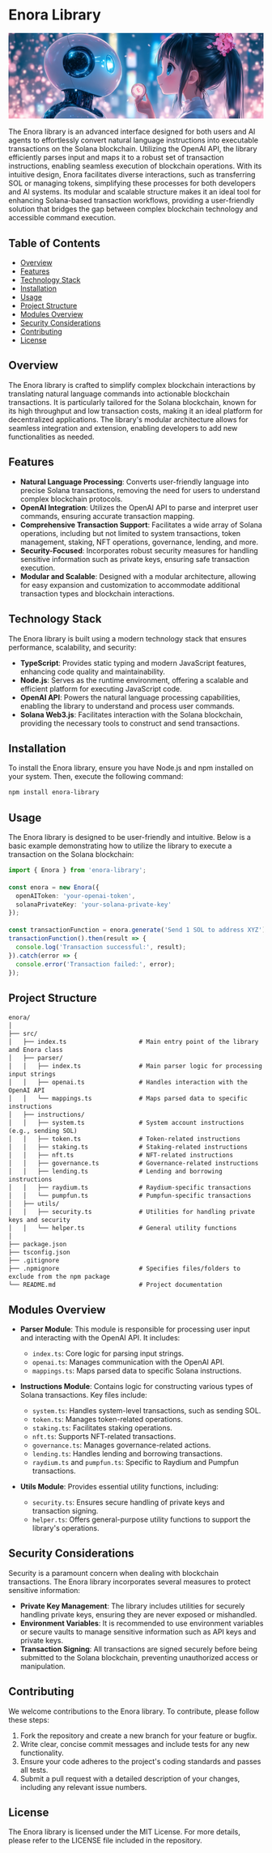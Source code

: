 # Enora Library

![Enora](img.jpg)

The Enora library is an advanced interface designed for both users and AI agents to effortlessly convert natural language instructions into executable transactions on the Solana blockchain. Utilizing the OpenAI API, the library efficiently parses input and maps it to a robust set of transaction instructions, enabling seamless execution of blockchain operations. With its intuitive design, Enora facilitates diverse interactions, such as transferring SOL or managing tokens, simplifying these processes for both developers and AI systems. Its modular and scalable structure makes it an ideal tool for enhancing Solana-based transaction workflows, providing a user-friendly solution that bridges the gap between complex blockchain technology and accessible command execution.

## Table of Contents

- [Overview](#overview)
- [Features](#features)
- [Technology Stack](#technology-stack)
- [Installation](#installation)
- [Usage](#usage)
- [Project Structure](#project-structure)
- [Modules Overview](#modules-overview)
- [Security Considerations](#security-considerations)
- [Contributing](#contributing)
- [License](#license)

## Overview

The Enora library is crafted to simplify complex blockchain interactions by translating natural language commands into actionable blockchain transactions. It is particularly tailored for the Solana blockchain, known for its high throughput and low transaction costs, making it an ideal platform for decentralized applications. The library's modular architecture allows for seamless integration and extension, enabling developers to add new functionalities as needed.

## Features

- **Natural Language Processing**: Converts user-friendly language into precise Solana transactions, removing the need for users to understand complex blockchain protocols.
- **OpenAI Integration**: Utilizes the OpenAI API to parse and interpret user commands, ensuring accurate transaction mapping.
- **Comprehensive Transaction Support**: Facilitates a wide array of Solana operations, including but not limited to system transactions, token management, staking, NFT operations, governance, lending, and more.
- **Security-Focused**: Incorporates robust security measures for handling sensitive information such as private keys, ensuring safe transaction execution.
- **Modular and Scalable**: Designed with a modular architecture, allowing for easy expansion and customization to accommodate additional transaction types and blockchain interactions.

## Technology Stack

The Enora library is built using a modern technology stack that ensures performance, scalability, and security:

- **TypeScript**: Provides static typing and modern JavaScript features, enhancing code quality and maintainability.
- **Node.js**: Serves as the runtime environment, offering a scalable and efficient platform for executing JavaScript code.
- **OpenAI API**: Powers the natural language processing capabilities, enabling the library to understand and process user commands.
- **Solana Web3.js**: Facilitates interaction with the Solana blockchain, providing the necessary tools to construct and send transactions.

## Installation

To install the Enora library, ensure you have Node.js and npm installed on your system. Then, execute the following command:

```bash
npm install enora-library
```

## Usage

The Enora library is designed to be user-friendly and intuitive. Below is a basic example demonstrating how to utilize the library to execute a transaction on the Solana blockchain:

```typescript
import { Enora } from 'enora-library';

const enora = new Enora({
  openAIToken: 'your-openai-token',
  solanaPrivateKey: 'your-solana-private-key'
});

const transactionFunction = enora.generate('Send 1 SOL to address XYZ');
transactionFunction().then(result => {
  console.log('Transaction successful:', result);
}).catch(error => {
  console.error('Transaction failed:', error);
});
```

## Project Structure

```
enora/
│
├── src/
│   ├── index.ts                    # Main entry point of the library and Enora class
│   ├── parser/
│   │   ├── index.ts                # Main parser logic for processing input strings
│   │   ├── openai.ts               # Handles interaction with the OpenAI API
│   │   └── mappings.ts             # Maps parsed data to specific instructions
│   ├── instructions/
│   │   ├── system.ts               # System account instructions (e.g., sending SOL)
│   │   ├── token.ts                # Token-related instructions
│   │   ├── staking.ts              # Staking-related instructions
│   │   ├── nft.ts                  # NFT-related instructions
│   │   ├── governance.ts           # Governance-related instructions
│   │   ├── lending.ts              # Lending and borrowing instructions
│   │   ├── raydium.ts              # Raydium-specific transactions
│   │   └── pumpfun.ts              # Pumpfun-specific transactions
│   ├── utils/
│   │   ├── security.ts             # Utilities for handling private keys and security
│   │   └── helper.ts               # General utility functions
│
├── package.json
├── tsconfig.json
├── .gitignore
├── .npmignore                      # Specifies files/folders to exclude from the npm package
└── README.md                       # Project documentation
```

## Modules Overview

- **Parser Module**: This module is responsible for processing user input and interacting with the OpenAI API. It includes:
  - `index.ts`: Core logic for parsing input strings.
  - `openai.ts`: Manages communication with the OpenAI API.
  - `mappings.ts`: Maps parsed data to specific Solana instructions.

- **Instructions Module**: Contains logic for constructing various types of Solana transactions. Key files include:
  - `system.ts`: Handles system-level transactions, such as sending SOL.
  - `token.ts`: Manages token-related operations.
  - `staking.ts`: Facilitates staking operations.
  - `nft.ts`: Supports NFT-related transactions.
  - `governance.ts`: Manages governance-related actions.
  - `lending.ts`: Handles lending and borrowing transactions.
  - `raydium.ts` and `pumpfun.ts`: Specific to Raydium and Pumpfun transactions.

- **Utils Module**: Provides essential utility functions, including:
  - `security.ts`: Ensures secure handling of private keys and transaction signing.
  - `helper.ts`: Offers general-purpose utility functions to support the library's operations.

## Security Considerations

Security is a paramount concern when dealing with blockchain transactions. The Enora library incorporates several measures to protect sensitive information:

- **Private Key Management**: The library includes utilities for securely handling private keys, ensuring they are never exposed or mishandled.
- **Environment Variables**: It is recommended to use environment variables or secure vaults to manage sensitive information such as API keys and private keys.
- **Transaction Signing**: All transactions are signed securely before being submitted to the Solana blockchain, preventing unauthorized access or manipulation.

## Contributing

We welcome contributions to the Enora library. To contribute, please follow these steps:

1. Fork the repository and create a new branch for your feature or bugfix.
2. Write clear, concise commit messages and include tests for any new functionality.
3. Ensure your code adheres to the project's coding standards and passes all tests.
4. Submit a pull request with a detailed description of your changes, including any relevant issue numbers.

## License

The Enora library is licensed under the MIT License. For more details, please refer to the LICENSE file included in the repository.
